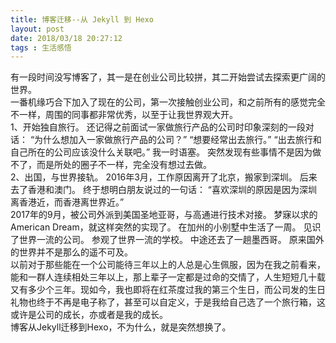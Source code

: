 ```yaml
---
title: 博客迁移--从 Jekyll 到 Hexo
layout: post
date: 2018/03/18 20:27:12
tags : 生活感悟
---
```


有一段时间没写博客了，其一是在创业公司比较拼，其二开始尝试去探索更广阔的世界。
<br/>
一番机缘巧合下加入了现在的公司，第一次接触创业公司，和之前所有的感觉完全不一样，周围的同事都非常优秀，以至于让我世界观大开。
<br/>
1、开始独自旅行。
还记得之前面试一家做旅行产品的公司时印象深刻的一段对话：
“为什么想加入一家做旅行产品的公司？”
“想要经常出去旅行。”
“出去旅行和自己所在的公司应该没什么关联吧。”
我一时语塞。
突然发现有些事情不是因为做不了，而是所处的圈子不一样，完全没有想过去做。
<br/>
2、出国，与世界接轨。
2016年3月，工作原因离开了北京，搬家到深圳。
后来去了香港和澳门。
终于想明白朋友说过的一句话：
“喜欢深圳的原因是因为深圳离香港近，而香港离世界近。”
<br/>
2017年的9月，被公司外派到美国圣地亚哥，与高通进行技术对接。
梦寐以求的 American Dream，就这样突然的实现了。
在加州的小别墅中生活了一周。
见识了世界一流的公司。
参观了世界一流的学校。
中途还去了一趟墨西哥。
原来国外的世界并不是那么的遥不可及。
<br/>
以前对于那些能在一个公司能待三年以上的人总是心生佩服，因为在我之前看来，能和一群人连续相处三年以上，那上辈子一定都是过命的交情了，人生短短几十载又有多少个三年。现如今，我也即将在红茶度过我的第三个生日，而公司发的生日礼物也终于不再是电子称了，甚至可以自定义，于是我给自己选了一个旅行箱，这或许是公司的成长，亦或者是我的成长。
<br/>
博客从Jekyll迁移到Hexo，不为什么，就是突然想换了。
<br/>
